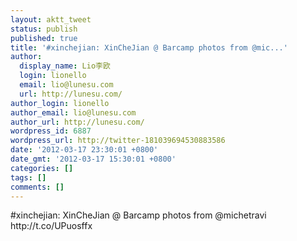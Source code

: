```yaml
---
layout: aktt_tweet
status: publish
published: true
title: '#xinchejian: XinCheJian @ Barcamp photos from @mic...'
author:
  display_name: Lio李欧
  login: lionello
  email: lio@lunesu.com
  url: http://lunesu.com/
author_login: lionello
author_email: lio@lunesu.com
author_url: http://lunesu.com/
wordpress_id: 6887
wordpress_url: http://twitter-181039694530883586
date: '2012-03-17 23:30:01 +0800'
date_gmt: '2012-03-17 15:30:01 +0800'
categories: []
tags: []
comments: []
---
```

<p>#xinchejian: XinCheJian @ Barcamp photos from @michetravi http:&#47;&#47;t.co&#47;UPuosffx</p>
